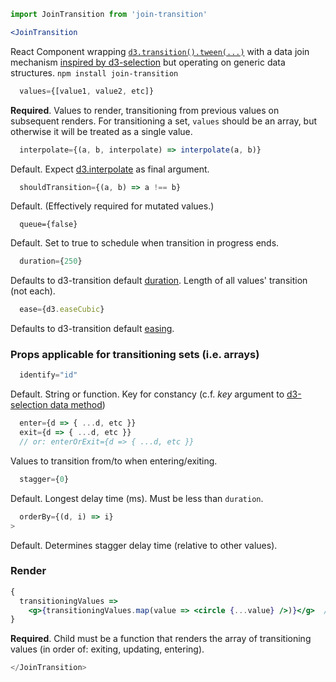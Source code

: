 ```jsx
import JoinTransition from 'join-transition'

<JoinTransition
```
React Component wrapping [`d3.transition().tween(...)`](https://github.com/d3/d3-transition#transition_tween) with a data join mechanism [inspired by d3-selection](https://github.com/d3/d3-selection#joining-data) but operating on generic data structures. `npm install join-transition`

```jsx
  values={[value1, value2, etc]}
```
**Required**. Values to render, transitioning from previous values on subsequent renders. For transitioning a set, `values` should be an array, but otherwise it will be treated as a single value.

```jsx
  interpolate={(a, b, interpolate) => interpolate(a, b)}
```
Default. Expect [d3.interpolate](https://github.com/d3/d3-interpolate#interpolate) as final argument.
```jsx
  shouldTransition={(a, b) => a !== b}
```
Default. (Effectively required for mutated values.)

```
  queue={false}
```
Default. Set to true to schedule when transition in progress ends.

```jsx
  duration={250}
```
Defaults to d3-transition default [duration](https://github.com/d3/d3-transition#transition_duration). Length of all values' transition (not each).

```jsx
  ease={d3.easeCubic}
```
Defaults to d3-transition default [easing](https://github.com/d3/d3-transition#transition_ease).


### Props applicable for transitioning sets (i.e. arrays)

```jsx
  identify="id"
```
Default. String or function. Key for constancy (c.f. *key* argument to [d3-selection data method](https://github.com/d3/d3-selection#selection_data))
```jsx
  enter={d => { ...d, etc }}
  exit={d => { ...d, etc }}
  // or: enterOrExit={d => { ...d, etc }}
```
Values to transition from/to when entering/exiting.

```jsx
  stagger={0}
```
Default. Longest delay time (ms). Must be less than `duration`.
```jsx
  orderBy={(d, i) => i}
>
```
Default. Determines stagger delay time (relative to other values).

### Render

```jsx
{
  transitioningValues =>
    <g>{transitioningValues.map(value => <circle {...value} />)}</g>  // ... for example
}
```
**Required**. Child must be a function that renders the array of transitioning values (in order of: exiting, updating, entering).

```jsx
</JoinTransition>
```
